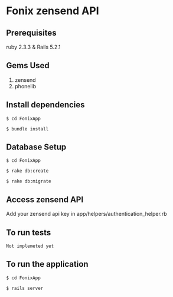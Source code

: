 # Fonix zensend API

## Prerequisites

ruby 2.3.3 & Rails 5.2.1

## Gems Used

1. zensend
2. phonelib

## Install dependencies

```$ cd FonixApp```

```$ bundle install```

## Database Setup

```$ cd FonixApp```

```$ rake db:create```

```$ rake db:migrate```

## Access zensend API 

Add your zensend api key in app/helpers/authentication_helper.rb

## To run tests

```Not implemeted yet```

## To run the application 

```$ cd FonixApp```

```$ rails server```
